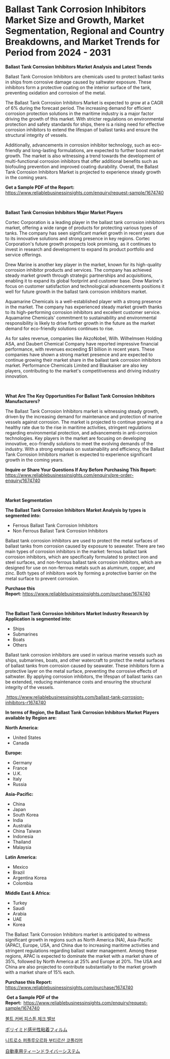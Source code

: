 <p><h1>Ballast Tank Corrosion Inhibitors Market Size and Growth, Market Segmentation, Regional and Country Breakdowns, and Market Trends for Period from 2024 -  2031</h1></p><p><strong>Ballast Tank Corrosion Inhibitors Market Analysis and Latest Trends</strong></p>
<p><p>Ballast Tank Corrosion Inhibitors are chemicals used to protect ballast tanks in ships from corrosive damage caused by saltwater exposure. These inhibitors form a protective coating on the interior surface of the tank, preventing oxidation and corrosion of the metal.</p><p>The Ballast Tank Corrosion Inhibitors Market is expected to grow at a CAGR of 6% during the forecast period. The increasing demand for efficient corrosion protection solutions in the maritime industry is a major factor driving the growth of this market. With stricter regulations on environmental protection and safety standards for ships, there is a rising need for effective corrosion inhibitors to extend the lifespan of ballast tanks and ensure the structural integrity of vessels.</p><p>Additionally, advancements in corrosion inhibitor technology, such as eco-friendly and long-lasting formulations, are expected to further boost market growth. The market is also witnessing a trend towards the development of multi-functional corrosion inhibitors that offer additional benefits such as biofouling prevention and improved coating durability. Overall, the Ballast Tank Corrosion Inhibitors Market is projected to experience steady growth in the coming years.</p></p>
<p><strong>Get a Sample PDF of the Report:&nbsp;</strong> <a href="https://www.reliablebusinessinsights.com/enquiry/request-sample/1674740">https://www.reliablebusinessinsights.com/enquiry/request-sample/1674740</a></p>
<p>&nbsp;</p>
<p><strong>Ballast Tank Corrosion Inhibitors Major Market Players</strong></p>
<p><p>Cortec Corporation is a leading player in the ballast tank corrosion inhibitors market, offering a wide range of products for protecting various types of tanks. The company has seen significant market growth in recent years due to its innovative solutions and strong presence in key regions. Cortec Corporation's future growth prospects look promising, as it continues to invest in research and development to expand its product portfolio and service offerings.</p><p>Drew Marine is another key player in the market, known for its high-quality corrosion inhibitor products and services. The company has achieved steady market growth through strategic partnerships and acquisitions, enabling it to expand its global footprint and customer base. Drew Marine's focus on customer satisfaction and technological advancements positions it well for future growth in the ballast tank corrosion inhibitors market.</p><p>Aquamarine Chemicals is a well-established player with a strong presence in the market. The company has experienced steady market growth thanks to its high-performing corrosion inhibitors and excellent customer service. Aquamarine Chemicals' commitment to sustainability and environmental responsibility is likely to drive further growth in the future as the market demand for eco-friendly solutions continues to rise.</p><p>As for sales revenue, companies like AkzoNobel, Wilh. Wilhelmsen Holding ASA, and Daubert Chemical Company have reported impressive financial performance, with revenues exceeding $1 billion in recent years. These companies have shown a strong market presence and are expected to continue growing their market share in the ballast tank corrosion inhibitors market. Performance Chemicals Limited and Blaukaiser are also key players, contributing to the market's competitiveness and driving industry innovation.</p></p>
<p>&nbsp;</p>
<p><strong>What Are The Key Opportunities For Ballast Tank Corrosion Inhibitors Manufacturers?</strong></p>
<p><p>The Ballast Tank Corrosion Inhibitors market is witnessing steady growth, driven by the increasing demand for maintenance and protection of marine vessels against corrosion. The market is projected to continue growing at a healthy rate due to the rise in maritime activities, stringent regulations regarding environmental protection, and advancements in anti-corrosion technologies. Key players in the market are focusing on developing innovative, eco-friendly solutions to meet the evolving demands of the industry. With a strong emphasis on sustainability and efficiency, the Ballast Tank Corrosion Inhibitors market is expected to experience significant growth in the coming years.</p></p>
<p><strong>Inquire or Share Your Questions If Any Before Purchasing This Report:</strong> <a href="https://www.reliablebusinessinsights.com/enquiry/pre-order-enquiry/1674740">https://www.reliablebusinessinsights.com/enquiry/pre-order-enquiry/1674740</a></p>
<p>&nbsp;</p>
<p><strong>Market Segmentation</strong></p>
<p><strong>The Ballast Tank Corrosion Inhibitors Market Analysis by types is segmented into:</strong></p>
<p><ul><li>Ferrous Ballast Tank Corrosion Inhibitors</li><li>Non Ferrous Ballast Tank Corrosion Inhibitors</li></ul></p>
<p><p>Ballast tank corrosion inhibitors are used to protect the metal surfaces of ballast tanks from corrosion caused by exposure to seawater. There are two main types of corrosion inhibitors in the market: ferrous ballast tank corrosion inhibitors, which are specifically formulated to protect iron and steel surfaces, and non-ferrous ballast tank corrosion inhibitors, which are designed for use on non-ferrous metals such as aluminum, copper, and zinc. Both types of inhibitors work by forming a protective barrier on the metal surface to prevent corrosion.</p></p>
<p><strong>Purchase this Report:&nbsp;</strong><a href="https://www.reliablebusinessinsights.com/purchase/1674740">https://www.reliablebusinessinsights.com/purchase/1674740</a></p>
<p>&nbsp;</p>
<p><strong>The Ballast Tank Corrosion Inhibitors Market Industry Research by Application is segmented into:</strong></p>
<p><ul><li>Ships</li><li>Submarines</li><li>Boats</li><li>Others</li></ul></p>
<p><p>Ballast tank corrosion inhibitors are used in various marine vessels such as ships, submarines, boats, and other watercraft to protect the metal surfaces of ballast tanks from corrosion caused by seawater. These inhibitors form a protective layer on the metal surface, preventing the corrosive effects of saltwater. By applying corrosion inhibitors, the lifespan of ballast tanks can be extended, reducing maintenance costs and ensuring the structural integrity of the vessels.</p></p>
<p><a href="https://www.reliablebusinessinsights.com/ballast-tank-corrosion-inhibitors-r1674740">&nbsp;https://www.reliablebusinessinsights.com/ballast-tank-corrosion-inhibitors-r1674740</a></p>
<p><strong>In terms of Region, the Ballast Tank Corrosion Inhibitors Market Players available by Region are:</strong></p>
<p>
    <p> <strong> North America: </strong>
        <ul>
            <li>United States</li>
            <li>Canada</li>
        </ul>
        </p> 
    <p> <strong> Europe: </strong>
        <ul>
            <li>Germany</li>
            <li>France</li>
            <li>U.K.</li>
            <li>Italy</li>
            <li>Russia</li>
        </ul>
        </p> 
    <p> <strong> Asia-Pacific: </strong>
        <ul>
            <li>China</li>
            <li>Japan</li>
            <li>South Korea</li>
            <li>India</li>
            <li>Australia</li>
            <li>China Taiwan</li>
            <li>Indonesia</li>
            <li>Thailand</li>
            <li>Malaysia</li>
        </ul>
        </p> 
    <p> <strong> Latin America: </strong>
        <ul>
            <li>Mexico</li>
            <li>Brazil</li>
            <li>Argentina Korea</li>
            <li>Colombia</li>
        </ul>
        </p> 
    <p> <strong> Middle East & Africa: </strong>
        <ul>
            <li>Turkey</li>
            <li>Saudi</li>
            <li>Arabia</li>
            <li>UAE</li>
            <li>Korea</li>
        </ul>
    </p>
    </p>
<p><p>The Ballast Tank Corrosion Inhibitors market is anticipated to witness significant growth in regions such as North America (NA), Asia-Pacific (APAC), Europe, USA, and China due to increasing maritime activities and stringent regulations regarding ballast water management. Among these regions, APAC is expected to dominate the market with a market share of 35%, followed by North America at 25% and Europe at 20%. The USA and China are also projected to contribute substantially to the market growth with a market share of 15% each.</p></p>
<p><strong>Purchase this Report: </strong><a href="https://www.reliablebusinessinsights.com/purchase/1674740">https://www.reliablebusinessinsights.com/purchase/1674740</a></p>
<p>&nbsp;<strong>Get a Sample PDF of the Report:&nbsp;&nbsp;</strong><a href="https://www.reliablebusinessinsights.com/enquiry/request-sample/1674740">https://www.reliablebusinessinsights.com/enquiry/request-sample/1674740</a></p>
<p><strong></strong></p>
<p><p><a href="https://medium.com/@johnjames655/%EB%B3%BC%ED%8A%B8-%EC%BB%A4%EB%B2%84-%ED%94%BC%EC%8A%A4%ED%86%A4-%EC%B2%B4%ED%81%AC-%EB%B0%B8%EB%B8%8C-%EC%8B%9C%EC%9E%A5-%EB%8F%99%ED%96%A5-%EC%8B%9C%EC%9E%A5-%EB%8F%99%ED%96%A5-%EC%84%B1%EC%9E%A5-2024%EB%85%84%EB%B6%80%ED%84%B0-2031%EB%85%84%EA%B9%8C%EC%A7%80%EC%9D%98-%EC%98%88%EC%B8%A1-fc7a7816ed74">볼트 커버 피스톤 체크 밸브</a></p><p><a href="https://github.com/FredaJerde/Market-Research-Report-List-1/blob/main/6116248107121.md">ポリイミド感光性粘着フィルム</a></p><p><a href="https://github.com/Howaoole34545/Market-Research-Report-List-2/blob/main/8526834101074.md">니트로소 퍼플루오르화 부티르산 코폴리머</a></p><p><a href="https://medium.com/@anabelavenport7854/%E8%87%AA%E5%8B%95%E8%BB%8A%E3%81%AE%E8%8B%A5%E8%80%85%E3%83%89%E3%83%A9%E3%82%A4%E3%83%90%E3%83%BC%E3%82%B7%E3%82%B9%E3%83%86%E3%83%A0%E5%B8%82%E5%A0%B4-2031%E5%B9%B4%E3%81%BE%E3%81%A7%E3%81%AE%E6%88%90%E5%8A%9F%E3%81%99%E3%82%8B%E3%83%93%E3%82%B8%E3%83%8D%E3%82%B9%E6%88%A6%E7%95%A5%E3%81%AE%E9%8D%B5%E3%82%92%E4%BA%88%E6%B8%AC-895f7fc13e8b">自動車用ティーンドライバーシステム</a></p></p>